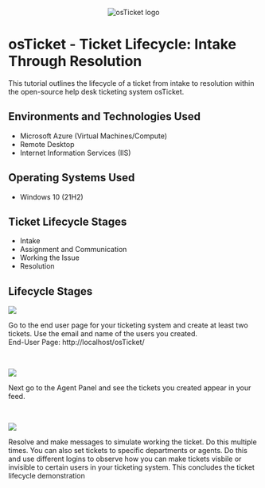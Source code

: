 <p align="center">
<img src="https://i.imgur.com/Clzj7Xs.png" alt="osTicket logo"/>
</p>

<h1>osTicket - Ticket Lifecycle: Intake Through Resolution</h1>
This tutorial outlines the lifecycle of a ticket from intake to resolution within the open-source help desk ticketing system osTicket.<br />


<h2>Environments and Technologies Used</h2>

- Microsoft Azure (Virtual Machines/Compute)
- Remote Desktop
- Internet Information Services (IIS)

<h2>Operating Systems Used </h2>

- Windows 10</b> (21H2)

<h2>Ticket Lifecycle Stages</h2>

- Intake
- Assignment and Communication
- Working the Issue
- Resolution

<h2>Lifecycle Stages</h2>

<p>
<img src="https://i.imgur.com/UB3bu2r.png"/>
</p>
<p>
Go to the end user page for your ticketing system and create at least two tickets. Use the email and name of the users you created.<br \>
End-User Page: http://localhost/osTicket/ 
</p>
<br />

<p>
<img src="https://i.imgur.com/RhqWadD.png"/>
</p>
<p>
Next go to the Agent Panel and see the tickets you created appear in your feed.
</p>
<br />

<p>
<img src="https://i.imgur.com/qy4CSnY.png"/>
</p>
<p>
Resolve and make messages to simulate working the ticket. Do this multiple times. You can also set tickets to specific departments or agents. Do this and use different logins to observe how you can make tickets visbile or invisible to certain users in your ticketing system. This concludes the ticket lifecycle demonstration
</p>
<br />

